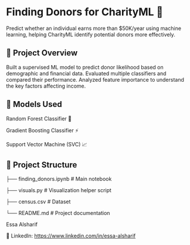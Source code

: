 # Finding Donors for CharityML 🎯
Predict whether an individual earns more than $50K/year using machine learning, helping CharityML identify potential donors more effectively.

## 🚀 Project Overview
Built a supervised ML model to predict donor likelihood based on demographic and financial data.
Evaluated multiple classifiers and compared their performance.
Analyzed feature importance to understand the key factors affecting income.

## 🧠 Models Used
Random Forest Classifier 🌲

Gradient Boosting Classifier ⚡

Support Vector Machine (SVC) 📈

## 📂 Project Structure
├── finding_donors.ipynb   # Main notebook

├── visuals.py             # Visualization helper script

├── census.csv             # Dataset

└── README.md              # Project documentation

Essa Alsharif

🔗 LinkedIn: https://www.linkedin.com/in/essa-alsharif

